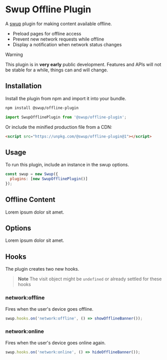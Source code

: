 # Swup Offline Plugin

A [swup](https://swup.js.org) plugin for making content available offline.

- Preload pages for offline access
- Prevent new network requests while offline
- Display a notification when network status changes

> [!WARNING]
> This plugin is in **very early** public development. Features and APIs will not be
> stable for a while, things can and will change.

## Installation

Install the plugin from npm and import it into your bundle.

```bash
npm install @swup/offline-plugin
```

```js
import SwupOfflinePlugin from '@swup/offline-plugin';
```

Or include the minified production file from a CDN:

```html
<script src="https://unpkg.com/@swup/offline-plugin@1"></script>
```

## Usage

To run this plugin, include an instance in the swup options.

```javascript
const swup = new Swup({
  plugins: [new SwupOfflinePlugin()]
});
```

## Offline Content

Lorem ipsum dolor sit amet.

## Options

Lorem ipsum dolor sit amet.

## Hooks

The plugin creates two new hooks.

> **Note** The visit object might be `undefined` or already settled for these hooks

### network:offline

Fires when the user's device goes offline.

```js
swup.hooks.on('network:offline', () => showOfflineBanner());
```

### network:online

Fires when the user's device goes online again.

```js
swup.hooks.on('network:online', () => hideOfflineBanner());
```
